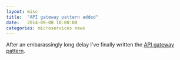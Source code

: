 ```yaml
---
layout: misc
title:  "API gateway pattern added"
date:   2014-09-08 10:00:00
categories: microservices news
---
```


After an embarassingly long delay I've finally written the [API gateway pattern](/patterns/apigateway.html).

